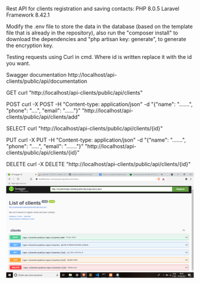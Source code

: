 Rest API for clients registration and saving contacts:
PHP 8.0.5
Laravel Framework 8.42.1

Modify the .env file to store the data in the database (based on the template file that is already in the repository),
also run the "composer install" to download the dependencies and "php artisan key: generate", to generate the encryption key.

Testing requests using Curl in cmd.
Where id is written replace it with the id you want.

Swagger documentation
http://localhost/api-clients/public/api/documentation

GET 
curl "http://localhost/api-clients/public/api/clients"

POST
curl -X POST -H "Content-type: application/json" -d "{\"name\": \".......\", \"phone\": \"....\", \"email\": \"......\"}" "http://localhost/api-clients/public/api/clients/add"

SELECT
curl "http://localhost/api-clients/public/api/clients/{id}"

PUT
curl -X PUT -H "Content-type: application/json" -d "{\"name\": \".......\", \"phone\": \".....\", \"email\": \".......\"}" "http://localhost/api-clients/public/api/clients/{id}"

DELETE
curl -X DELETE "http://localhost/api-clients/public/api/clients/{id}"

<img src="image/swagger.png">
